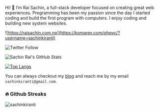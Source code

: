Hi! 👋 I’m Rai Sachin, a full-stack developer focused on creating great web experiences. Programming has been my passion since the day I started coding and build the first program with computers. I enjoy coding and building new system websites.

![https://raisachin.com.np](https://komarev.com/ghpvc/?username=sachinkiranti) 

![Twitter Follow](https://img.shields.io/twitter/follow/sachinkiranti?label=Follow%20%40me&style=social)

![Sachin Rai's GitHub Stats](https://github-readme-stats.vercel.app/api?username=sachinkiranti&show_icons=true)

[![Top Langs](https://github-readme-stats.vercel.app/api/top-langs/?username=sachinkiranti&layout=compact)](https://github.com/Nix-code/github-readme-stats)

You can always checkout my [blog](https://www.raisachin.com.np/) and reach me by my email `sachinkiranti@gmail.com`.

### 🔥 Github Streaks
<img src="https://github-readme-streak-stats.herokuapp.com/?user=sachinkiranti&theme=black-ice&hide_border=true&stroke=0000&background=0D1117&ring=e05397&fire=e05397&currStreakLabel=e05397&bg_color=30,e96443,904e95&title_color=fff&text_color=fff" alt="sachinkiranti" />
